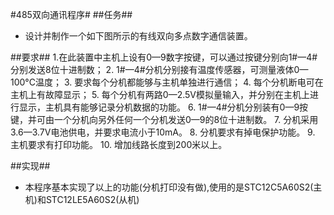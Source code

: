 #485双向通讯程序#
##任务##
*	设计并制作一个如下图所示的有线双向多点数字通信装置。

##要求##
	1.在此装置中主机上设有0—9数字按键，可以通过按键分别向1#—4#分别发送8位十进制数；
	2. 1#—4#分机分别接有温度传感器，可测量液体0—100°C温度；
	3. 要求每个分机都能够与主机单独进行通信；
	4. 每个分机断电可在主机上有故障显示；
	5. 每个分机有两路0—2.5V模拟量输入，并分别在主机上进行显示，主机具有能够记录分机数据的功能。
	6. 1#—4#分机分别装有0—9按键，并可由一个分机向另外任何一个分机发送0—9的8位十进制数。
	7. 分机采用3.6—3.7V电池供电，并要求电流小于10mA。
	8. 分机要求有掉电保护功能。
	9. 主机要求有打印功能。
	10. 增加线路长度到200米以上。
	
##实现##
*	本程序基本实现了以上的功能(分机打印没有做),使用的是STC12C5A60S2(主机)和STC12LE5A60S2(从机)